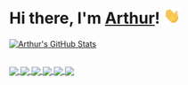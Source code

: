 # Hi there, I'm [Arthur]([arthur](https://arthurfindelair.com))! <img src="./wave.gif" width="30px">

<a href="https://arthurfindelair.com">
    <img align="center" src="https://github-readme-stats.vercel.app/api?username=ArthurFDLR&show_icons=true&line_height=27&count_private=true&include_all_commits=true&hide=issues&title_color=00184E&text_color=636568&icon_color=035DB4&bg_color=E9EBEE" alt="Arthur's GitHub Stats" />
</a>

\
<a href="https://github.com/ArthurFDLR/BR-M5">
  <img align="center" src="https://github-readme-stats.vercel.app/api/pin/?username=ArthurFDLR&repo=BR-M5&title_color=00184E&text_color=636568&icon_color=035DB4&bg_color=E9EBEE" />
</a>
<a href="https://github.com/ArthurFDLR/OpenHand-App">
  <img align="center" src="https://github-readme-stats.vercel.app/api/pin/?username=ArthurFDLR&repo=OpenHand-App&title_color=00184E&text_color=636568&icon_color=035DB4&bg_color=E9EBEE" />
</a>
<a href="https://arthurfindelair.com/thisnightskydoesnotexist">
  <img align="center" src="https://github-readme-stats.vercel.app/api/pin/?username=ArthurFDLR&repo=GANightSky&title_color=00184E&text_color=636568&icon_color=035DB4&bg_color=E9EBEE" />
</a>
<a href="https://github.com/ArthurFDLR/IoT_hub">
  <img align="center" src="https://github-readme-stats.vercel.app/api/pin/?username=ArthurFDLR&repo=IoT_hub&title_color=00184E&text_color=636568&icon_color=035DB4&bg_color=E9EBEE" />
</a>
<a href="https://github.com/ArthurFDLR/LowLevel_NeuralNet">
  <img align="center" src="https://github-readme-stats.vercel.app/api/pin/?username=ArthurFDLR&repo=LowLevel_NeuralNet&title_color=00184E&text_color=636568&icon_color=035DB4&bg_color=E9EBEE" />
</a>
<a href="https://github.com/ArthurFDLR/BlackOut_Challenge">
  <img align="center" src="https://github-readme-stats.vercel.app/api/pin/?username=ArthurFDLR&repo=BlackOut_Challenge&title_color=00184E&text_color=636568&icon_color=035DB4&bg_color=E9EBEE" />
</a>